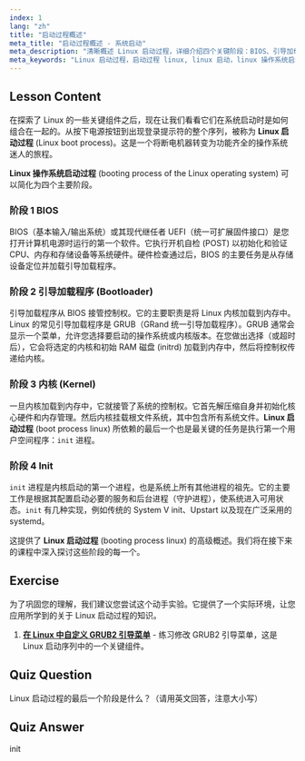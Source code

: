 ```yaml
---
index: 1
lang: "zh"
title: "启动过程概述"
meta_title: "启动过程概述 - 系统启动"
meta_description: "清晰概述 Linux 启动过程，详细介绍四个关键阶段：BIOS、引导加载程序、内核和 init。了解从开机到登录提示的完整 Linux 操作系统启动流程。"
meta_keywords: "Linux 启动过程，启动过程 linux, linux 启动，linux 操作系统启动过程，BIOS, 引导加载程序，内核，init, Linux 教程，Linux 指南，新手"
---
```


## Lesson Content

在探索了 Linux 的一些关键组件之后，现在让我们看看它们在系统启动时是如何组合在一起的。从按下电源按钮到出现登录提示符的整个序列，被称为 **Linux 启动过程** (Linux boot process)。这是一个将断电机器转变为功能齐全的操作系统迷人的旅程。

**Linux 操作系统启动过程** (booting process of the Linux operating system) 可以简化为四个主要阶段。

### 阶段 1 BIOS

BIOS（基本输入/输出系统）或其现代继任者 UEFI（统一可扩展固件接口）是您打开计算机电源时运行的第一个软件。它执行开机自检 (POST) 以初始化和验证 CPU、内存和存储设备等系统硬件。硬件检查通过后，BIOS 的主要任务是从存储设备定位并加载引导加载程序。

### 阶段 2 引导加载程序 (Bootloader)

引导加载程序从 BIOS 接管控制权。它的主要职责是将 Linux 内核加载到内存中。Linux 的常见引导加载程序是 GRUB（GRand 统一引导加载程序）。GRUB 通常会显示一个菜单，允许您选择要启动的操作系统或内核版本。在您做出选择（或超时后），它会将选定的内核和初始 RAM 磁盘 (initrd) 加载到内存中，然后将控制权传递给内核。

### 阶段 3 内核 (Kernel)

一旦内核加载到内存中，它就接管了系统的控制权。它首先解压缩自身并初始化核心硬件和内存管理。然后内核挂载根文件系统，其中包含所有系统文件。**Linux 启动过程** (boot process linux) 所依赖的最后一个也是最关键的任务是执行第一个用户空间程序：`init` 进程。

### 阶段 4 Init

`init` 进程是内核启动的第一个进程，也是系统上所有其他进程的祖先。它的主要工作是根据其配置启动必要的服务和后台进程（守护进程），使系统进入可用状态。`init` 有几种实现，例如传统的 System V init、Upstart 以及现在广泛采用的 systemd。

这提供了 **Linux 启动过程** (booting process linux) 的高级概述。我们将在接下来的课程中深入探讨这些阶段的每一个。

## Exercise

为了巩固您的理解，我们建议您尝试这个动手实验。它提供了一个实际环境，让您应用所学到的关于 Linux 启动过程的知识。

1. **[在 Linux 中自定义 GRUB2 引导菜单](https://labex.io/zh/labs/comptia-customize-the-grub2-boot-menu-in-linux-590859)** - 练习修改 GRUB2 引导菜单，这是 Linux 启动序列中的一个关键组件。

## Quiz Question

Linux 启动过程的最后一个阶段是什么？（请用英文回答，注意大小写）

## Quiz Answer

init
